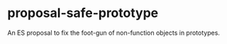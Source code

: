 # proposal-safe-prototype
An ES proposal to fix the foot-gun of non-function objects in prototypes.
